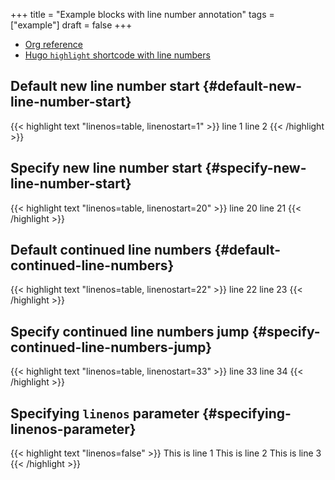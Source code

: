 +++
title = "Example blocks with line number annotation"
tags = ["example"]
draft = false
+++

-   [Org reference](https://orgmode.org/manual/Literal-examples.html)
-   [Hugo `highlight` shortcode with line numbers](https://gohugo.io/content-management/syntax-highlighting/)


## Default new line number start {#default-new-line-number-start}

{{< highlight text "linenos=table, linenostart=1" >}}
line 1
 line 2
{{< /highlight >}}


## Specify new line number start {#specify-new-line-number-start}

{{< highlight text "linenos=table, linenostart=20" >}}
line 20
line 21
{{< /highlight >}}


## Default continued line numbers {#default-continued-line-numbers}

{{< highlight text "linenos=table, linenostart=22" >}}
 line 22
line 23
{{< /highlight >}}


## Specify continued line numbers jump {#specify-continued-line-numbers-jump}

{{< highlight text "linenos=table, linenostart=33" >}}
line 33
line 34
{{< /highlight >}}


## Specifying `linenos` parameter {#specifying-linenos-parameter}

{{< highlight text "linenos=false" >}}
This is line 1
This is line 2
This is line 3
{{< /highlight >}}
